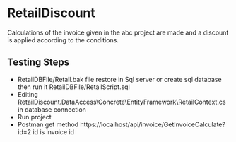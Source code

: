 # RetailDiscount
Calculations of the invoice given in the abc project are made and a discount is applied according to the conditions.

## Testing Steps

- RetailDBFile/Retail.bak file restore in Sql server or create sql database then run it RetailDBFile/RetailScript.sql
- Editing RetailDiscount.DataAccess\Concrete\EntityFramework\RetailContext.cs in database connection
- Run project
- Postman get method https://localhost/api/invoice/GetInvoiceCalculate?id=2 id is invoice id
